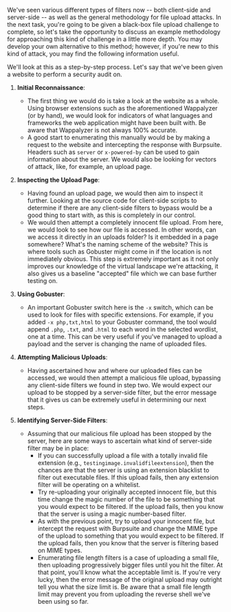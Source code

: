 We've seen various different types of filters now -- both client-side and server-side -- as well as the general methodology for file upload attacks. In the next task, you're going to be given a black-box file upload challenge to complete, so let's take the opportunity to discuss an example methodology for approaching this kind of challenge in a little more depth. You may develop your own alternative to this method; however, if you're new to this kind of attack, you may find the following information useful.

We'll look at this as a step-by-step process. Let's say that we've been given a website to perform a security audit on.

1. **Initial Reconnaissance**: 
    - The first thing we would do is take a look at the website as a whole. Using browser extensions such as the aforementioned Wappalyzer (or by hand), we would look for indicators of what languages and frameworks the web application might have been built with. Be aware that Wappalyzer is not always 100% accurate. 
    - A good start to enumerating this manually would be by making a request to the website and intercepting the response with Burpsuite. Headers such as `server` or `x-powered-by` can be used to gain information about the server. We would also be looking for vectors of attack, like, for example, an upload page.

2. **Inspecting the Upload Page**:
    - Having found an upload page, we would then aim to inspect it further. Looking at the source code for client-side scripts to determine if there are any client-side filters to bypass would be a good thing to start with, as this is completely in our control.
    - We would then attempt a completely innocent file upload. From here, we would look to see how our file is accessed. In other words, can we access it directly in an uploads folder? Is it embedded in a page somewhere? What's the naming scheme of the website? This is where tools such as Gobuster might come in if the location is not immediately obvious. This step is extremely important as it not only improves our knowledge of the virtual landscape we're attacking, it also gives us a baseline "accepted" file which we can base further testing on.

3. **Using Gobuster**:
    - An important Gobuster switch here is the `-x` switch, which can be used to look for files with specific extensions. For example, if you added `-x php,txt,html` to your Gobuster command, the tool would append `.php`, `.txt`, and `.html` to each word in the selected wordlist, one at a time. This can be very useful if you've managed to upload a payload and the server is changing the name of uploaded files.

4. **Attempting Malicious Uploads**:
    - Having ascertained how and where our uploaded files can be accessed, we would then attempt a malicious file upload, bypassing any client-side filters we found in step two. We would expect our upload to be stopped by a server-side filter, but the error message that it gives us can be extremely useful in determining our next steps.

5. **Identifying Server-Side Filters**:
    - Assuming that our malicious file upload has been stopped by the server, here are some ways to ascertain what kind of server-side filter may be in place:
      - If you can successfully upload a file with a totally invalid file extension (e.g., `testingimage.invalidfileextension`), then the chances are that the server is using an extension blacklist to filter out executable files. If this upload fails, then any extension filter will be operating on a whitelist.
      - Try re-uploading your originally accepted innocent file, but this time change the magic number of the file to be something that you would expect to be filtered. If the upload fails, then you know that the server is using a magic number-based filter.
      - As with the previous point, try to upload your innocent file, but intercept the request with Burpsuite and change the MIME type of the upload to something that you would expect to be filtered. If the upload fails, then you know that the server is filtering based on MIME types.
      - Enumerating file length filters is a case of uploading a small file, then uploading progressively bigger files until you hit the filter. At that point, you'll know what the acceptable limit is. If you're very lucky, then the error message of the original upload may outright tell you what the size limit is. Be aware that a small file length limit may prevent you from uploading the reverse shell we've been using so far.
